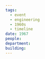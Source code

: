 ```yaml
---
tags:
  - event
  - engineering
  - 1960s
  - timeline
date: 1967
people: 
department: 
building:
---
```

<span
	  class='ob-timelines' 
	  data-date='1967'  
	  data-class='orange'> 
</span>